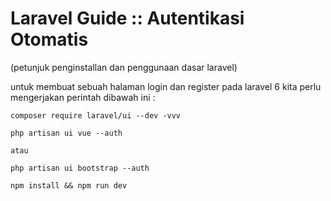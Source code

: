 # Laravel Guide :: Autentikasi Otomatis
(petunjuk penginstallan dan penggunaan dasar laravel)

untuk membuat sebuah halaman login dan register pada laravel 6 kita perlu mengerjakan perintah dibawah ini :
```
composer require laravel/ui --dev -vvv

php artisan ui vue --auth

atau

php artisan ui bootstrap --auth

npm install && npm run dev
```

